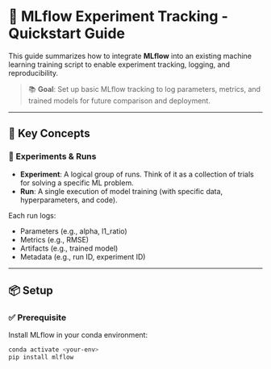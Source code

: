 # 🧪 MLflow Experiment Tracking - Quickstart Guide

This guide summarizes how to integrate **MLflow** into an existing machine learning training script to enable experiment tracking, logging, and reproducibility.

> 📚 **Goal**: Set up basic MLflow tracking to log parameters, metrics, and trained models for future comparison and deployment.

---

## 🧠 Key Concepts

### 🔁 Experiments & Runs
- **Experiment**: A logical group of runs. Think of it as a collection of trials for solving a specific ML problem.
- **Run**: A single execution of model training (with specific data, hyperparameters, and code).

Each run logs:
- Parameters (e.g., alpha, l1_ratio)
- Metrics (e.g., RMSE)
- Artifacts (e.g., trained model)
- Metadata (e.g., run ID, experiment ID)

---

## 📦 Setup

### ✅ Prerequisite
Install MLflow in your conda environment:
```bash
conda activate <your-env>
pip install mlflow
